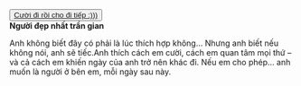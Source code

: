 <html lang="en">

<head>
    <meta charset="UTF-8">
    <meta name="viewport" content="width=device-width, initial-scale=1.0">
    <title>Người anh thương</title>
    <link rel="stylesheet" href="style.css">
</head>

<body>
    <div class="container"><button><a href="https://tronghuydev98.github.io/Linggcute_8_3/">Cười đi rồi cho đi tiếp
                :)))</a></button>
        <div class="envelope-wrapper flap">
            <div class="envelope">
                <div class="letter">
                    <div class="text">
                        <strong>Người đẹp nhất trần gian </strong>
                        <p>Anh không biết đây có phải là lúc thích hợp không…
Nhưng anh biết nếu không nói, anh sẽ tiếc.Anh thích cách em cười, cách em quan tâm mọi thứ – và cả cách em khiến ngày của anh trở nên khác đi.
Nếu em cho phép… anh muốn là người ở bên em, mỗi ngày sau này.
                        </p>
                    </div>
                </div>
            </div>
            <div class="heart"></div>
        </div>
    </div>
    <script>
        const envelope = document.querySelector('.envelope-wrapper');
        envelope.addEventListener('click', () => {
            envelope.classList.toggle('flap');
        });
    </script>
</body>

</html>
